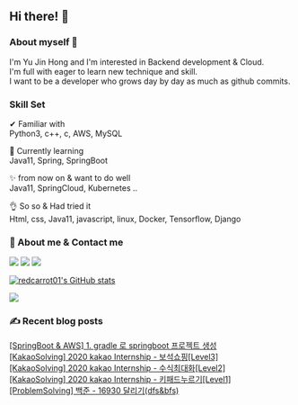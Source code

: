 

## Hi there! 👋


### About myself 🥕

I'm Yu Jin Hong and I'm interested in Backend development & Cloud.   
I'm full with eager to learn new technique and skill.   
I want to be a developer who grows day by day as much as github commits.   


### Skill Set 

✔ Familiar with  
Python3, c++, c, AWS, MySQL

🙌 Currently learning   
Java11, Spring, SpringBoot

✨ from now on & want to do well   
Java11, SpringCloud, Kubernetes ..

👌 So so & Had tried it  
Html, css, Java11, javascript, linux, Docker, Tensorflow, Django


### 📧 About me & Contact me 

  <a href="https://velog.io/@redcarrot01"><img src="https://img.shields.io/badge/Tech%20Blog-11B48A?style=flat-square&logo=Vimeo&logoColor=white&link=https://velog.io/@redcarrot01"/></a>  <a href="https://www.linkedin.com/in/yujin-hong-b93454193"><image src="https://img.shields.io/badge/-LinkedIn-blue?style=flat-square&logo=Linkedin&logoColor=white&link=https://www.linkedin.com/in/yujin-hong-b93454193"/></a>  <a href="mailto:redccc9010@gmail.com"><img src="https://img.shields.io/badge/Gmail-d14836?style=flat-square&logo=Gmail&logoColor=white&link=viliketh1s98@naver.com"/></a> 


[![redcarrot01's GitHub stats](https://github-readme-stats.vercel.app/api?username=redcarrot01&count_private=true&show_icons=true&theme=omni)](https://github.com/anuraghazra/github-readme-stats)

<a href="https://hits.seeyoufarm.com"><img src="https://hits.seeyoufarm.com/api/count/incr/badge.svg?url=https%3A%2F%2Fgithub.com%2Fredcarrot01&count_bg=%2379C83D&title_bg=%23555555&icon=&icon_color=%23E7E7E7&title=hits&edge_flat=false"/></a>

### ✍ Recent blog posts 
[[SpringBoot & AWS] 1. gradle 로 springboot 프로젝트 생성](https://velog.io/@redcarrot01/SpringBoot-AWS-1.-gradle-%EB%A1%9C-springboot-%ED%94%84%EB%A1%9C%EC%A0%9D%ED%8A%B8-%EC%83%9D%EC%84%B1) <br>
[[KakaoSolving] 2020 kakao Internship - 보석쇼핑[Level3]](https://velog.io/@redcarrot01/KakaoSolving-2020-kakao-Internship-%EB%B3%B4%EC%84%9D%EC%87%BC%ED%95%91Level3) <br>
[[KakaoSolving] 2020 kakao Internship - 수식최대화[Level2]](https://velog.io/@redcarrot01/KakaoSolving-2020-kakao-Internship-%EC%88%98%EC%8B%9D%EC%B5%9C%EB%8C%80%ED%99%94Level2) <br>
[[KakaoSolving] 2020 kakao Internship - 키패드누르기[Level1]](https://velog.io/@redcarrot01/KakaoSolving-2020-kakao-Internship-%ED%82%A4%ED%8C%A8%EB%93%9C%EB%88%84%EB%A5%B4%EA%B8%B0Level1) <br>
[[ProblemSolving] 백준 - 16930 달리기(dfs&bfs)](https://velog.io/@redcarrot01/ProblemSolving-%EB%B0%B1%EC%A4%80-16930-%EB%8B%AC%EB%A6%AC%EA%B8%B0dfsbfs) <br>
